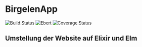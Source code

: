 # BirgelenApp
[![Build Status](https://semaphoreci.com/api/v1/fulnir/birgelen/branches/master/shields_badge.svg)](https://semaphoreci.com/fulnir/birgelen) [![Ebert](https://ebertapp.io/github/Fulnir/Birgelen.svg)](https://ebertapp.io/github/Fulnir/Birgelen) [![Coverage Status](https://coveralls.io/repos/bitbucket/Fulnir/birgelen/badge.svg?branch=master)](https://coveralls.io/bitbucket/Fulnir/birgelen?branch=master) 

## Umstellung der Website auf Elixir und Elm